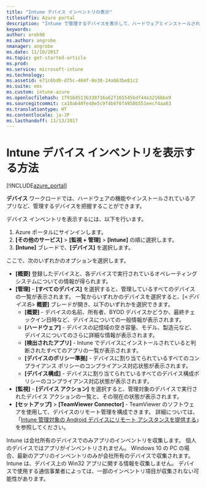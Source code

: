 ```yaml
---
title: "Intune デバイス インベントリの表示"
titlesuffix: Azure portal
description: "Intune で管理するデバイスを表示して、ハードウェアとインストールされているアプリを把握する方法について説明します。\""
keywords: 
author: arob98
ms.author: angrobe
nmanager: angrobe
ms.date: 11/10/2017
ms.topic: get-started-article
ms.prod: 
ms.service: microsoft-intune
ms.technology: 
ms.assetid: e71c6bdb-d75c-404f-8e38-24a663be81c2
ms.suite: ems
ms.custom: intune-azure
ms.openlocfilehash: 17916d513b338716a62f165545bdf44a3216bbe9
ms.sourcegitcommit: ca10ab40fe40e5c9f4b6f6f4950b551eecf4aa03
ms.translationtype: HT
ms.contentlocale: ja-JP
ms.lasthandoff: 11/13/2017
---
```

# <a name="how-to-view-intune-device-inventory"></a>Intune デバイス インベントリを表示する方法


[!INCLUDE[azure_portal](./includes/azure_portal.md)]

**デバイス** ワークロードでは、ハードウェアの機能やインストールされているアプリなど、管理するデバイスを把握することができます。 

デバイス インベントリを表示するには、以下を行います。

1. Azure ポータルにサインインします。
2. **[その他のサービス]** > **[監視 + 管理]** > **[Intune]** の順に選択します。
3. **[Intune]** ブレードで、**[デバイス]** を選択します。

ここで、次のいずれかのオプションを選択します。

- **[概要]** 登録したデバイスと、各デバイスで実行されているオペレーティング システムについての情報が得られます。
- **[管理]** - **[すべてのデバイス]** を選択すると、管理しているすべてのデバイスの一覧が表示されます。
    一覧からいずれかのデバイスを選択すると、[<*デバイス名*> **概要]** ブレードが開き、以下のいずれかを選択できます。
    - **[概要]** - デバイスの名前、所有者、BYOD デバイスかどうか、最終チェックイン日時など、デバイスについての一般情報が表示されます。
    - **[ハードウェア]** - デバイスの記憶域の空き容量、モデル、製造元など、デバイスについてのさらに詳細な情報が表示されます。
    - **[検出されたアプリ]** - Intune でデバイスにインストールされていると判断されたすべてのアプリの一覧が表示されます。
    - **[デバイスのポリシー準拠]** - デバイスに割り当てられているすべてのコンプライアンス ポリシーのコンプライアンス対応状態が表示されます。
    - **[デバイス構成]** - デバイスに割り当てられているすべてのデバイス構成ポリシーのコンプライアンス対応状態が表示されます。
- **[監視]** - **[デバイス アクション]** を選択すると、管理対象のデバイスで実行されたデバイス アクションの一覧と、その現在の状態が表示されます。
- **[セットアップ]** > **[TeamViewer Connector]** - TeamViewer のソフトウェアを使用して、デバイスのリモート管理を構成できます。 詳細については、「[Intune 管理対象の Android デバイスにリモート アシスタンスを提供する](/intune/device-profile-android-teamviewer)」を参照してください。

Intune は会社所有のデバイスでのみアプリのインベントリを収集します。 個人のデバイスではアプリがインベントリされません。 Windows 10 の PC の場合、最新のアプリのインベントリのみが会社所有のデバイスで収集されます。 Intune は、デバイス上の Win32 アプリに関する情報を収集しません。 デバイスで使用する通信事業者によっては、一部のインベントリ項目が収集されない可能性があります。
